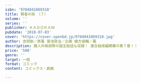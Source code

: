 ```yaml
---
isbn: '9784041069318'
title: 賢者の孫　（７）
volume: ''
series: ''
publisher: ＫＡＤＯＫＡＷ
pubdate: '2018-07-03'
cover: 'https://cover.openbd.jp/9784041069318.jpg'
author: 吉岡剛／原著 菊池政治／企画 緒方俊輔／著
description: 魔人斥候部隊の誕生秘話も収録！ 連合結成編開幕の第７巻！！
price: '580'
genre: ''
target: 一般
format: コミック
content: コミックス・劇画

---
```

